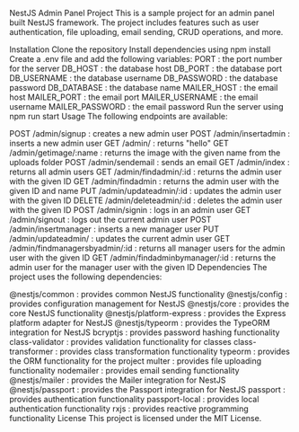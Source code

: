 NestJS Admin Panel Project
This is a sample project for an admin panel built NestJS framework. The project includes features such as user authentication, file uploading, email sending, CRUD operations, and more.

Installation
Clone the repository
Install dependencies using 
npm install
Create a 
.env
 file and add the following variables:
PORT
: the port number for the server
DB_HOST
: the database host
DB_PORT
: the database port
DB_USERNAME
: the database username
DB_PASSWORD
: the database password
DB_DATABASE
: the database name
MAILER_HOST
: the email host
MAILER_PORT
: the email port
MAILER_USERNAME
: the email username
MAILER_PASSWORD
: the email password
Run the server using 
npm run start
Usage
The following endpoints are available:

POST /admin/signup
: creates a new admin user
POST /admin/insertadmin
: inserts a new admin user
GET /admin/
: returns "hello"
GET /admin/getimage/:name
: returns the image with the given name from the uploads folder
POST /admin/sendemail
: sends an email
GET /admin/index
: returns all admin users
GET /admin/findadmin/:id
: returns the admin user with the given ID
GET /admin/findadmin
: returns the admin user with the given ID and name
PUT /admin/updateadmin/:id
: updates the admin user with the given ID
DELETE /admin/deleteadmin/:id
: deletes the admin user with the given ID
POST /admin/signin
: logs in an admin user
GET /admin/signout
: logs out the current admin user
POST /admin/insertmanager
: inserts a new manager user
PUT /admin/updateadmin/
: updates the current admin user
GET /admin/findmanagersbyadmin/:id
: returns all manager users for the admin user with the given ID
GET /admin/findadminbymanager/:id
: returns the admin user for the manager user with the given ID
Dependencies
The project uses the following dependencies:

@nestjs/common
: provides common NestJS functionality
@nestjs/config
: provides configuration management for NestJS
@nestjs/core
: provides the core NestJS functionality
@nestjs/platform-express
: provides the Express platform adapter for NestJS
@nestjs/typeorm
: provides the TypeORM integration for NestJS
bcryptjs
: provides password hashing functionality
class-validator
: provides validation functionality for classes
class-transformer
: provides class transformation functionality
typeorm
: provides the ORM functionality for the project
multer
: provides file uploading functionality
nodemailer
: provides email sending functionality
@nestjs/mailer
: provides the Mailer integration for NestJS
@nestjs/passport
: provides the Passport integration for NestJS
passport
: provides authentication functionality
passport-local
: provides local authentication functionality
rxjs
: provides reactive programming functionality
License
This project is licensed under the MIT License.